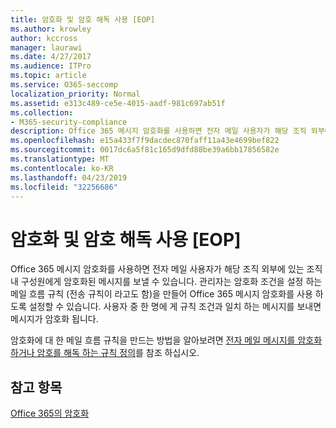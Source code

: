 ```yaml
---
title: 암호화 및 암호 해독 사용 [EOP]
ms.author: krowley
author: kccross
manager: laurawi
ms.date: 4/27/2017
ms.audience: ITPro
ms.topic: article
ms.service: O365-seccomp
localization_priority: Normal
ms.assetid: e313c489-ce5e-4015-aadf-981c697ab51f
ms.collection:
- M365-security-compliance
description: Office 365 메시지 암호화를 사용하면 전자 메일 사용자가 해당 조직 외부에 있는 조직 내 구성원에게 암호화된 메시지를 보낼 수 있습니다. 관리자는 암호화 조건을 설정 하는 메일 흐름 규칙 (전송 규칙이 라고도 함)을 만들어 Office 365 메시지 암호화를 사용 하도록 설정할 수 있습니다.
ms.openlocfilehash: e15a433f7f9dacdec870faff11a43e4699bef822
ms.sourcegitcommit: 0017dc6a5f81c165d9dfd88be39a6bb17856582e
ms.translationtype: MT
ms.contentlocale: ko-KR
ms.lasthandoff: 04/23/2019
ms.locfileid: "32256686"
---
```

# <a name="enable-message-encryption-and-decryption-in-office-365"></a>암호화 및 암호 해독 사용 [EOP]

Office 365 메시지 암호화를 사용하면 전자 메일 사용자가 해당 조직 외부에 있는 조직 내 구성원에게 암호화된 메시지를 보낼 수 있습니다. 관리자는 암호화 조건을 설정 하는 메일 흐름 규칙 (전송 규칙이 라고도 함)을 만들어 Office 365 메시지 암호화를 사용 하도록 설정할 수 있습니다. 사용자 중 한 명에 게 규칙 조건과 일치 하는 메시지를 보내면 메시지가 암호화 됩니다.
  
암호화에 대 한 메일 흐름 규칙을 만드는 방법을 알아보려면 [전자 메일 메시지를 암호화 하거나 암호를 해독 하는 규칙 정의](https://go.microsoft.com/fwlink/p/?LinkID=402846)를 참조 하십시오.
  
## <a name="see-also"></a>참고 항목

[Office 365의 암호화](https://go.microsoft.com/fwlink/p/?LinkID=392525)

